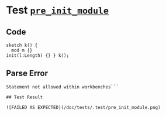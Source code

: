 # Test [`pre_init_module`](/doc/tests/statement_usage.md#L226)

## Code

```µcad
sketch k() { 
  mod m {}
init(l:Length) {} } k();

```

## Parse Error

```,plain
Statement not allowed within workbenches```

## Test Result

![FAILED AS EXPECTED](/doc/tests/.test/pre_init_module.png)
